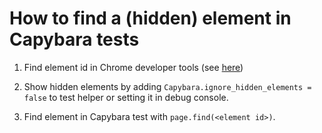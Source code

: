 # How to find a (hidden) element in Capybara tests

1. Find element id in Chrome developer tools (see [here](../chrome/devtools-show-all-elements.md))

2. Show hidden elements by adding `Capybara.ignore_hidden_elements = false` to test helper or setting it in debug console.

3. Find element in Capybara test with `page.find(<element id>)`.
